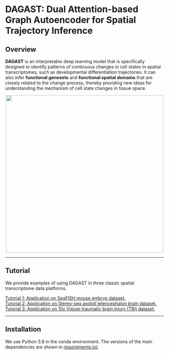 # DAGAST: Dual Attention-based Graph Autoencoder for Spatial Trajectory Inference
## Overview

**DAGAST** is an interpretable deep learning model that is specifically designed to identify patterns of continuous changes in cell states in spatial transcriptomes, such as developmental differentiation trajectories. It can also infer **functional genesets** and **functional spatial domains** that are closely related to the change process, thereby providing new ideas for understanding the mechanism of cell state changes in tissue space.

<p align = "center"><img src="./Tutorial/figs/figure1.png" width="500" /></p>

---

## Tutorial

We provide examples of using DAGAST in three classic spatial transcriptome data platforms.

[Tutorial 1: Application on SeqFISH mouse embryo dataset.](./Tutorial/SeqFISH-pipeline.md)  
[Tutorial 2: Application on Stereo-seq axolotl telencephalon brain dataset.](./Tutorial/Stereo-seq-pipeline.md)  
[Tutorial 3: Application on 10x Visium traumatic brain injury (TBI) dataset.](./Tutorial/Visium-pipeline.md)

---

## Installation

We use Python 3.8 in the conda environment. The versions of the main dependencies are shown in [requirements.txt](./requirements.txt).
